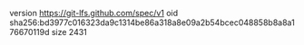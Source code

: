 version https://git-lfs.github.com/spec/v1
oid sha256:bd3977c016323da9c1314be86a318a8e09a2b54bcec048858b8a8a176670119d
size 2431
